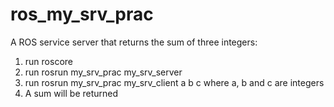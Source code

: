 # ros_my_srv_prac
A ROS service server that returns the sum of three integers:
1. run roscore
2. run rosrun my_srv_prac my_srv_server
3. run rosrun my_srv_prac my_srv_client a b c where a, b and c are integers
4. A sum will be returned
